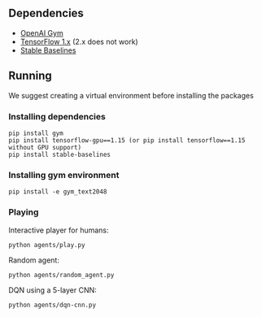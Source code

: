 ## Dependencies
- [OpenAI Gym](https://github.com/openai/gym)
- [TensorFlow 1.x](https://www.tensorflow.org/install/pip) (2.x does not work)
- [Stable Baselines](https://github.com/hill-a/stable-baselines)

## Running

We suggest creating a virtual environment before installing the packages

### Installing dependencies

```
pip install gym
pip install tensorflow-gpu==1.15 (or pip install tensorflow==1.15 without GPU support)
pip install stable-baselines
```

### Installing gym environment

```
pip install -e gym_text2048
```

### Playing

Interactive player for humans:
```
python agents/play.py
```

Random agent:
```
python agents/random_agent.py
```

DQN using a 5-layer CNN:
```
python agents/dqn-cnn.py
```



